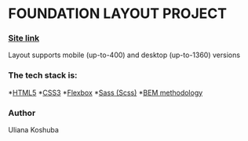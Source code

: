 # FOUNDATION LAYOUT PROJECT
### [Site link](https://koshulia.github.io/foundation-layout/)
Layout supports mobile (up-to-400) and desktop (up-to-1360) versions
### The tech stack is:
*[HTML5](https://en.wikipedia.org/wiki/HTML5)
*[CSS3](https://en.wikipedia.org/wiki/CSS)
*[Flexbox](https://en.wikipedia.org/wiki/CSS_Flexible_Box_Layout)
*[Sass (Scss)](https://sass-lang.com/)
*[BEM methodology](https://en.bem.info/methodology/)
### Author
Uliana Koshuba

